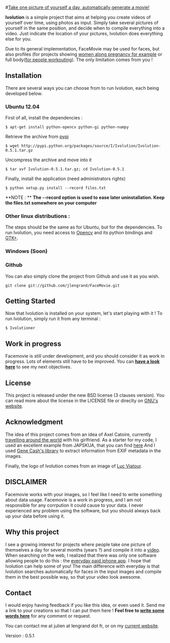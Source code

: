 #[Take one picture of yourself a day, automatically generate a movie!](http://jlengrand.github.com/FaceMovie/)


**Ivolution** is a simple project that aims at helping you create videos of yourself over time, using photos as input.
Simply take several pictures of yourself in the same position, and decide when to compile everything into a video. Just indicate the location of your pictures, Ivolution does everything else for you. 

Due to its general implementation, FaceMovie may be used for faces, but also profiles (for projects showing [women along pregnancy for example](http://www.youtube.com/watch?v=CG_KArKYTq4) or full body([for people workouting](http://www.youtube.com/watch?v=02Pzfv7JV48)). The only limitation comes from you ! 


## Installation

There are several ways you can choose from to run Ivolution, each being developed below.

### Ubuntu 12.04

First of all, install the dependencies :
 ```
 $ apt-get install python-opencv python-gi python-numpy
 ```

Retrieve the archive from [pypi](http://pypi.python.org/pypi/Ivolution/1.0)
 ```
 $ wget http://pypi.python.org/packages/source/I/Ivolution/Ivolution-0.5.1.tar.gz
 ``` 

Uncompress the archive and move into it
 ```
 $ tar xvf Ivolution-0.5.1.tar.gz; cd Ivolution-0.5.1
 ``` 

Finally, install the application (need administrators rights)
 ```
 $ python setup.py install --record files.txt 
 ``` 

**NOTE : ** __The --record option is used to ease later uninstallation. Keep the files.txt somewhere on your computer__


### Other linux distributions :

The steps should be the same as for Ubuntu, but for the dependencies. 
To run Ivolution, you need access to [Opencv](http://opencv.willowgarage.com/wiki/) and its python bindings and [GTK+](https://live.gnome.org/PyGObject).


### Windows (**Soon**)

### Github

You can also simply clone the project from Github and use it as you wish. 
```
git clone git://github.com/jlengrand/FaceMovie.git
```

## Getting Started

Now that Ivolution is installed on your system, let's start playing with it !
To run Ivolution, simply run it from any terminal :
 ```
 $ Ivolutioner
 ``` 

## Work in progress

Facemovie is still under development, and you should consider it as work in progress.
Lots of elements still have to be improved. 
You can **[have a look here](https://github.com/jlengrand/FaceMovie/issues?state=open)** to see my next objectives.

## License

This project is released under the new BSD license (3 clauses version). You can read more about the license in the LICENSE file or direclty on [GNU's website](http://www.gnu.org/licenses/license-list.html#ModifiedBSD). 

## Acknowledgment

The idea of this project comes from an idea of Axel Catoire, currently [travelling around the world](http://ungrandtour.blogspot.com/) with his girlfriend.
As a starter for my code, I used an excellent example from JAPSKUA, that you can find [here](http://japskua.wordpress.com/2010/08/04/detecting-eyes-with-python-opencv/)
And I used [Gene Cash's library](http://sourceforge.net/projects/exif-py/) to extract information from EXIF metadata in the images.

Finally, the logo of Ivolution comes from an image of [Luc Viatour](www.Lucnix.be).

## DISCLAIMER

Facemovie works with your images, so I feel like I need to write something about data usage. 
Facemovie is a work in progress, and I am not responsible for any corrpution it could cause to your data. 
I never experienced any problem using the software, but you should always back up your data before using it.

## Why this project 


I see a growing interest for projects where people take one picture of themselves a day for several months (years ?) and compile it into a [video](http://www.youtube.com/watch?v=6B26asyGKDo). 
When searching on the web, I realized that there was only one software allowing people to do this : the [everyday paid iphone app](http://www.everyday-app.com). I hope that Ivolution can help some of you!
The main difference with everyday is that Ivolution searches automatically for faces in the input images and compile them in the best possible way, so that your video look awesome. 

## Contact

I would enjoy having feedback if you like this idea, or even used it. Send me a link to your creations so that I can put them here !
**Feel free to [write some words here](https://github.com/jlengrand/FaceMovie/issues?state=open)** for any comment or request. 

You can contact me at julien at lengrand dot fr, or on my [current website](http://www.lengrand.fr).

Version : 0.5.1